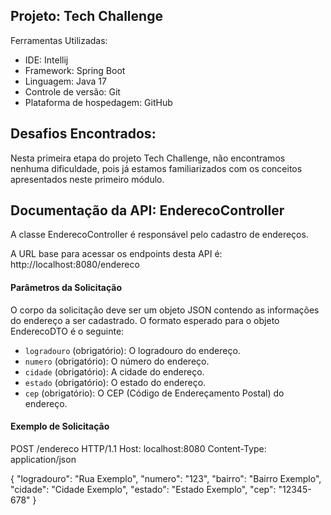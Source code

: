 ## Projeto: Tech Challenge

Ferramentas Utilizadas:

- IDE: Intellij
- Framework: Spring Boot
- Linguagem: Java 17
- Controle de versão: Git
- Plataforma de hospedagem: GitHub

## Desafios Encontrados:
Nesta primeira etapa do projeto Tech Challenge, não encontramos nenhuma dificuldade, pois já estamos familiarizados com os conceitos apresentados neste primeiro módulo.

## Documentação da API: EnderecoController
A classe EnderecoController é responsável pelo cadastro de endereços.

A URL base para acessar os endpoints desta API é: http://localhost:8080/endereco

#### Parâmetros da Solicitação

O corpo da solicitação deve ser um objeto JSON contendo as informações do endereço a ser cadastrado. O formato esperado para o objeto EnderecoDTO é o seguinte:
* `logradouro` (obrigatório): O logradouro do endereço.
* `numero` (obrigatório): O número do endereço.
* `cidade` (obrigatório): A cidade do endereço.
* `estado` (obrigatório): O estado do endereço.
* `cep` (obrigatório): O CEP (Código de Endereçamento Postal) do endereço.

#### Exemplo de Solicitação

POST /endereco HTTP/1.1
Host: localhost:8080
Content-Type: application/json

{
"logradouro": "Rua Exemplo",
"numero": "123",
"bairro": "Bairro Exemplo",
"cidade": "Cidade Exemplo",
"estado": "Estado Exemplo",
"cep": "12345-678"
}

